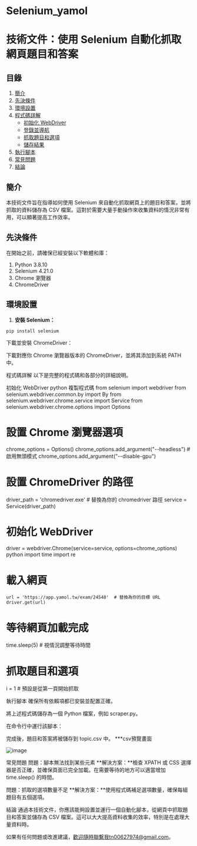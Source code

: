 # Selenium_yamol

# 技術文件：使用 Selenium 自動化抓取網頁題目和答案

## 目錄

1. [簡介](#簡介)
2. [先決條件](#先決條件)
3. [環境設置](#環境設置)
4. [程式碼詳解](#程式碼詳解)
   - [初始化 WebDriver](#初始化-webdriver)
   - [登錄並導航](#登錄並導航)
   - [抓取題目和選項](#抓取題目和選項)
   - [儲存結果](#儲存結果)
5. [執行腳本](#執行腳本)
6. [常見問題](#常見問題)
7. [結論](#結論)

## 簡介

本技術文件旨在指導如何使用 Selenium 來自動化抓取網頁上的題目和答案，並將抓取的資料儲存為 CSV 檔案。這對於需要大量手動操作來收集資料的情況非常有用，可以顯著提高工作效率。

## 先決條件

在開始之前，請確保已經安裝以下軟體和庫：

1. Python 3.8.10
2. Selenium 4.21.0
3. Chrome 瀏覽器
4. ChromeDriver

## 環境設置

1. **安裝 Selenium：**

```
pip install selenium
```

下載並安裝 ChromeDriver：

下載對應你 Chrome 瀏覽器版本的 ChromeDriver，並將其添加到系統 PATH 中。

程式碼詳解
以下是完整的程式碼和各部分的詳細說明。

初始化 WebDriver
python
複製程式碼
from selenium import webdriver
from selenium.webdriver.common.by import By
from selenium.webdriver.chrome.service import Service
from selenium.webdriver.chrome.options import Options

# 設置 Chrome 瀏覽器選項
chrome_options = Options()
chrome_options.add_argument("--headless")  # 啟用無頭模式
chrome_options.add_argument("--disable-gpu")

# 設置 ChromeDriver 的路徑
driver_path = 'chromedriver.exe'  # 替換為你的 chromedriver 路徑
service = Service(driver_path)

# 初始化 WebDriver
driver = webdriver.Chrome(service=service, options=chrome_options)
python
import time
import re

# 載入網頁
```
url = 'https://app.yamol.tw/exam/24548'  # 替換為你的目標 URL
driver.get(url)
```
# 等待網頁加載完成
time.sleep(5)  # 視情況調整等待時間

# 抓取題目和選項

i = 1 # 預設是從第一頁開始抓取


執行腳本
確保所有依賴項都已安裝並配置正確。

將上述程式碼儲存為一個 Python 檔案，例如 scraper.py。

在命令行中運行該腳本：

完成後，題目和答案將被儲存到 topic.csv 中。
***csv預覽畫面

![image](https://github.com/tn00627974/Selenium_yamol/assets/139155210/75b6e332-a98d-42d8-a233-1e089a10b364)


常見問題
問題：腳本無法找到某些元素
**解決方案：**檢查 XPATH 或 CSS 選擇器是否正確，並確保頁面已完全加載。在需要等待的地方可以適當增加 time.sleep() 的時間。

問題：抓取的選項數量不足
**解決方案：**使用程式碼補足選項數量，確保每組題目有五個選項。

結論
通過本技術文件，你應該能夠設置並運行一個自動化腳本，從網頁中抓取題目和答案並儲存為 CSV 檔案。這可以大大提高資料收集的效率，特別是在處理大量資料時。

如果有任何問題或改進建議，歡迎隨時聯繫我tn00627974@gmail.com。
